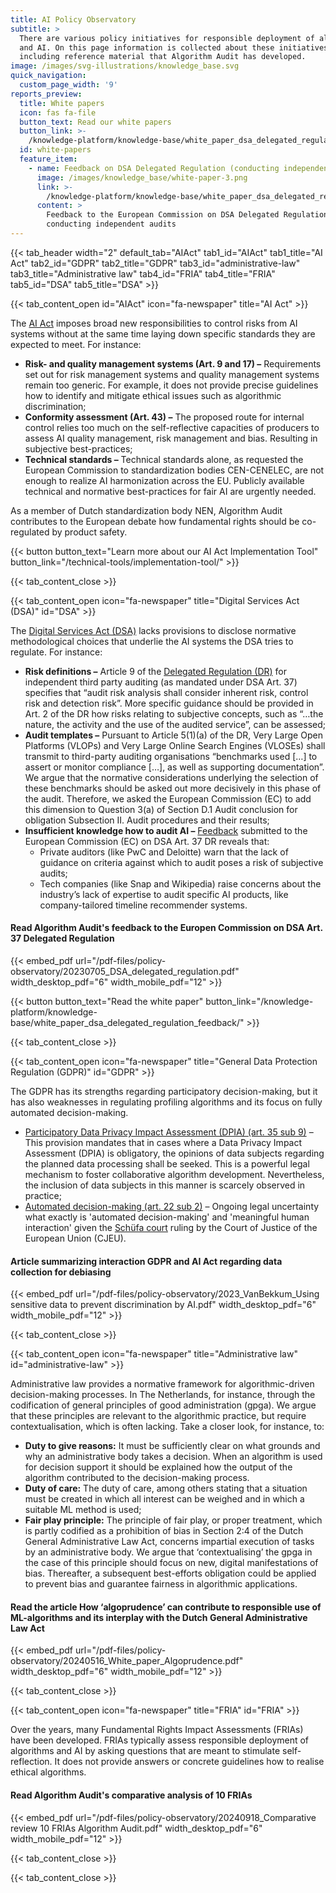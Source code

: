 ```yaml
---
title: AI Policy Observatory
subtitle: >
  There are various policy initiatives for responsible deployment of algorithms
  and AI. On this page information is collected about these initiatives,
  including reference material that Algorithm Audit has developed.
image: /images/svg-illustrations/knowledge_base.svg
quick_navigation:
  custom_page_width: '9'
reports_preview:
  title: White papers
  icon: fas fa-file
  button_text: Read our white papers
  button_link: >-
    /knowledge-platform/knowledge-base/white_paper_dsa_delegated_regulation_feedback/
  id: white-papers
  feature_item:
    - name: Feedback on DSA Delegated Regulation (conducting independent audits)
      image: /images/knowledge_base/white-paper-3.png
      link: >-
        /knowledge-platform/knowledge-base/white_paper_dsa_delegated_regulation_feedback/
      content: >
        Feedback to the European Commission on DSA Delegated Regulation –
        conducting independent audits
---
```


{{< tab_header width="2" default_tab="AIAct" tab1_id="AIAct" tab1_title="AI Act" tab2_id="GDPR" tab2_title="GDPR" tab3_id="administrative-law" tab3_title="Administrative law" tab4_id="FRIA" tab4_title="FRIA" tab5_id="DSA" tab5_title="DSA" >}}

{{< tab_content_open id="AIAct" icon="fa-newspaper" title="AI Act" >}}

The <a href="https://eur-lex.europa.eu/legal-content/EN/TXT/?qid=1623335154975&uri=CELEX%3A52021PC0206" target="_blank">AI Act</a> imposes broad new responsibilities to control risks from AI systems without at the same time laying down specific standards they are expected to meet. For instance:

* **Risk- and quality management systems (Art. 9 and 17) –** Requirements set out for risk management systems and quality management systems remain too generic. For example, it does not provide precise guidelines how to identify and mitigate ethical issues such as algorithmic discrimination;
* **Conformity assessment (Art. 43) –** The proposed route for internal control relies too much on the self-reflective capacities of producers to assess AI quality management, risk management and bias. Resulting in subjective best-practices;
* **Technical standards –** Technical standards alone, as requested the European Commission to standardization bodies CEN-CENELEC, are not enough to realize AI harmonization across the EU. Publicly available technical and normative best-practices for fair AI are urgently needed.

As a member of Dutch standardization body NEN, Algorithm Audit contributes to the European debate how fundamental rights should be co-regulated by product safety.

{{< button button_text="Learn more about our AI Act Implementation Tool" button_link="/technical-tools/implementation-tool/" >}}

{{< tab_content_close >}}

{{< tab_content_open icon="fa-newspaper" title="Digital Services Act (DSA)" id="DSA" >}}

The [Digital Services Act (DSA)](https://eur-lex.europa.eu/legal-content/EN/TXT/PDF/?uri=CELEX:52020PC0825) lacks provisions to disclose normative methodological choices that underlie the AI systems the DSA tries to regulate. For instance:

* **Risk definitions –** Article 9 of the <a href="https://ec.europa.eu/info/law/better-regulation/have-your-say/initiatives/13626-Digital-Services-Act-conducting-independent-audits_en" target="_blank">Delegated Regulation (DR)</a> for independent third party auditing (as mandated under DSA Art. 37) specifies that “audit risk analysis shall consider inherent risk, control risk and detection risk”. More specific guidance should be provided in Art. 2 of the DR how risks relating to subjective concepts, such as “…the nature, the activity and the use of the audited service”, can be assessed;
* **Audit templates –** Pursuant to Article 5(1)(a) of the DR, Very Large Open Platforms (VLOPs) and Very Large Online Search Engines (VLOSEs) shall transmit to third-party auditing organisations “benchmarks used \[…] to assert or monitor compliance \[…], as well as supporting documentation”. We argue that the normative considerations underlying the selection of these benchmarks should be asked out more decisively in this phase of the audit. Therefore, we asked the European Commission (EC) to add this dimension to Question 3(a) of Section D.1 Audit conclusion for obligation Subsection II. Audit procedures and their results;
* **Insufficient knowledge how to audit AI –** <a href="https://ec.europa.eu/info/law/better-regulation/have-your-say/initiatives/13626-Digital-Services-Act-conducting-independent-audits/feedback_en?p_id=32081201" target="_blank">Feedback</a> submitted to the European Commission (EC) on DSA Art. 37 DR reveals that:
  * Private auditors (like PwC and Deloitte) warn that the lack of guidance on criteria against which to audit poses a risk of subjective audits;
  * Tech companies (like Snap and Wikipedia) raise concerns about the industry’s lack of expertise to audit specific AI products, like company-tailored timeline recommender systems.

#### Read Algorithm Audit's feedback to the Europen Commission on DSA Art. 37 Delegated Regulation

{{< embed_pdf url="/pdf-files/policy-observatory/20230705_DSA_delegated_regulation.pdf" width_desktop_pdf="6" width_mobile_pdf="12" >}}

{{< button button_text="Read the white paper" button_link="/knowledge-platform/knowledge-base/white_paper_dsa_delegated_regulation_feedback/" >}}

{{< tab_content_close >}}

{{< tab_content_open icon="fa-newspaper" title="General Data Protection Regulation (GDPR)" id="GDPR" >}}

The GDPR has its strengths regarding participatory decision-making, but it has also weaknesses in regulating profiling algorithms and its focus on fully automated decision-making.

* <a href="https://gdpr-info.eu/art-35-gdpr/" target="\_blank"> Participatory Data Privacy Impact Assessment (DPIA) (art. 35 sub 9)</a> – This provision mandates that in cases where a Data Privacy Impact Assessment (DPIA) is obligatory, the opinions of data subjects regarding the planned data processing shall be seeked. This is a powerful legal mechanism to foster collaborative algorithm development. Nevertheless, the inclusion of data subjects in this manner is scarcely observed in practice;
* <a href="https://gdpr-info.eu/art-22-gdpr/" target="\_blank"> Automated decision-making (art. 22 sub 2)</a> – Ongoing legal uncertainty what exactly is 'automated decision-making' and 'meaningful human interaction' given the <a href="[https://](https://curia.europa.eu/juris/liste.jsf?num=C-634/21)" target="_blank">Schüfa court</a> ruling by the Court of Justice of the European Union (CJEU).

#### Article summarizing interaction GDPR and AI Act regarding data collection for debiasing

{{< embed_pdf url="/pdf-files/policy-observatory/2023_VanBekkum_Using sensitive data to prevent discrimination by AI.pdf" width_desktop_pdf="6" width_mobile_pdf="12" >}}

{{< tab_content_close >}}

{{< tab_content_open icon="fa-newspaper" title="Administrative law" id="administrative-law" >}}

Administrative law provides a normative framework for algorithmic-driven decision-making processes. In The Netherlands, for instance, through the codification of general principles of good administration (gpga). We argue that these principles are relevant to the algorithmic practice, but require contextualisation, which is often lacking. Take a closer look, for instance, to:

* **Duty to give reasons:** It must be sufficiently clear on what grounds and why an administrative body takes a decision. When an algorithm is used for decision support it should be explained how the output of the algorithm contributed to the decision-making process.
* **Duty of care:** The duty of care, among others stating that a situation must be created in which all interest can be weighed and in which a suitable ML method is used;
* **Fair play principle:** The principle of fair play, or proper treatment, which is partly codified as a prohibition of bias in Section 2:4 of the Dutch General Administrative Law Act, concerns impartial execution of tasks by an administrative body. We argue that ‘contextualising’ the gpga in the case of this principle should focus on new, digital manifestations of bias. Thereafter, a subsequent best-efforts obligation could be applied to prevent bias and guarantee fairness in algorithmic applications.

#### Read the article How ‘algoprudence’ can contribute to responsible use of ML-algorithms and its interplay with the Dutch General Administrative Law Act

{{< embed_pdf url="/pdf-files/policy-observatory/20240516_White_paper_Algoprudence.pdf" width_desktop_pdf="6" width_mobile_pdf="12" >}}

{{< tab_content_close >}}

{{< tab_content_open icon="fa-newspaper" title="FRIA" id="FRIA" >}}

Over the years, many Fundamental Rights Impact Assessments (FRIAs) have been developed. FRIAs typically assess responsible deployment of algorithms and AI by asking questions that are meant to stimulate self-reflection. It does not provide answers or concrete guidelines how to realise ethical algorithms.

#### Read Algorithm Audit's comparative analysis of 10 FRIAs

{{< embed_pdf url="/pdf-files/policy-observatory/20240918_Comparative review 10 FRIAs Algorithm Audit.pdf" width_desktop_pdf="6" width_mobile_pdf="12" >}}

{{< tab_content_close >}}

{{< tab_content_close >}}
